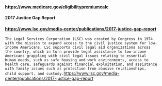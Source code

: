 #### https://www.medicare.gov/eligibilitypremiumcalc
#### 2017 Justice Gap Report

#### https://www.lsc.gov/media-center/publications/2017-justice-gap-report
```The Legal Services Corporation (LSC) was created by Congress in 1974 with the mission to expand access to the civil justice system for low-income Americans. LSC supports civil legal aid organizations across the country, which in turn provide legal assistance to low-income Americans grappling with civil legal issues relating to essential human needs, such as safe housing and work environments, access to health care, safeguards against financial exploitation, and assistance with family issues such as protection from abusive relationships, child support, and custody.```https://www.lsc.gov/media-center/publications/2017-justice-gap-report
